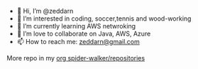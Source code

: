 - 👋 Hi, I’m @zeddarn
- 👀 I’m interested in coding, soccer,tennis and wood-working
- 🌱 I’m currently learning AWS netwroking
- 💞️ I’m love to collaborate on Java, AWS, Azure
- 📫 How to reach me: zeddarn@gmail.com

More repo in my [ org spider-walker/repositories](https://github.com/orgs/spider-walker/repositories)

<!---
zeddarn/zeddarn is a ✨ special ✨ repository because its `README.md` (this file) appears on your GitHub profile.
You can click the Preview link to take a look at your changes.
--->
